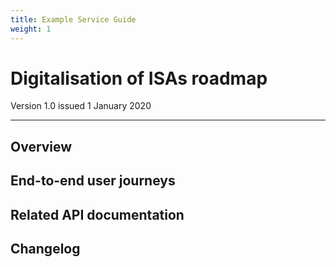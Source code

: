 ```yaml
---
title: Example Service Guide
weight: 1
---
```


# Digitalisation of ISAs roadmap

Version 1.0 issued 1 January 2020
***

## Overview

## End-to-end user journeys

## Related API documentation

## Changelog
